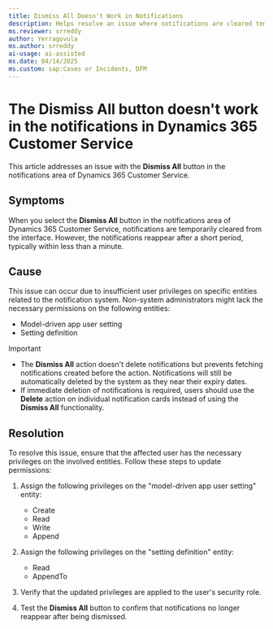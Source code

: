 ```yaml
---
title: Dismiss All Doesn't Work in Notifications
description: Helps resolve an issue where notifications are cleared temporarily but reappear after a short time in Microsoft Dynamics 365 Customer Service.
ms.reviewer: srreddy
author: Yerragovula
ms.author: srreddy
ai-usage: ai-assisted
ms.date: 04/14/2025
ms.custom: sap:Cases or Incidents, DFM
---
```

# The Dismiss All button doesn't work in the notifications in Dynamics 365 Customer Service

This article addresses an issue with the **Dismiss All** button in the notifications area of Dynamics 365 Customer Service.

## Symptoms

When you select the **Dismiss All** button in the notifications area of Dynamics 365 Customer Service, notifications are temporarily cleared from the interface. However, the notifications reappear after a short period, typically within less than a minute.

## Cause

This issue can occur due to insufficient user privileges on specific entities related to the notification system. Non-system administrators might lack the necessary permissions on the following entities:

- Model-driven app user setting
- Setting definition

> [!IMPORTANT]
>
> - The **Dismiss All** action doesn't delete notifications but prevents fetching notifications created before the action. Notifications will still be automatically deleted by the system as they near their expiry dates.
> - If immediate deletion of notifications is required, users should use the **Delete** action on individual notification cards instead of using the **Dismiss All** functionality.

## Resolution

To resolve this issue, ensure that the affected user has the necessary privileges on the involved entities. Follow these steps to update permissions:

1. Assign the following privileges on the "model-driven app user setting" entity:

    - Create
    - Read
    - Write
    - Append

2. Assign the following privileges on the "setting definition" entity:

    - Read
    - AppendTo

3. Verify that the updated privileges are applied to the user's security role.
4. Test the **Dismiss All** button to confirm that notifications no longer reappear after being dismissed.

